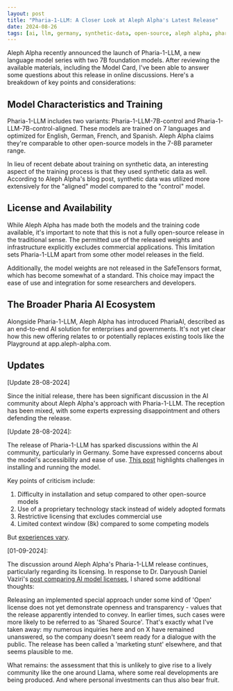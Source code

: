 ```yaml
---
layout: post
title: "Pharia-1-LLM: A Closer Look at Aleph Alpha's Latest Release"
date: 2024-08-26
tags: [ai, llm, germany, synthetic-data, open-source, aleph alpha, pharia]
---
```


Aleph Alpha recently announced the launch of Pharia-1-LLM, a new language model series with two 7B foundation models. After reviewing the available materials, including the Model Card, I've been able to answer some questions about this release in online discussions. Here's a breakdown of key points and considerations:

## Model Characteristics and Training

Pharia-1-LLM includes two variants: Pharia-1-LLM-7B-control and Pharia-1-LLM-7B-control-aligned. These models are trained on 7 languages and optimized for English, German, French, and Spanish. Aleph Alpha claims they're comparable to other open-source models in the 7-8B parameter range.

In lieu of recent debate about training on synthetic data, an interesting aspect of the training process is that they used synthetic data as well. According to Aleph Alpha's blog post, synthetic data was utilized more extensively for the "aligned" model compared to the "control" model.

## License and Availability

While Aleph Alpha has made both the models and the training code available, it's important to note that this is not a fully open-source release in the traditional sense. The permitted use of the released weights and infrastructure explicitly excludes commercial applications. This limitation sets Pharia-1-LLM apart from some other model releases in the field.

Additionally, the model weights are not released in the SafeTensors format, which has become somewhat of a standard. This choice may impact the ease of use and integration for some researchers and developers.

## The Broader Pharia AI Ecosystem

Alongside Pharia-1-LLM, Aleph Alpha has introduced PhariaAI, described as an end-to-end AI solution for enterprises and governments. It's not yet clear how this new offering relates to or potentially replaces existing tools like the Playground at app.aleph-alpha.com.

## Updates

[Update 28-08-2024]

Since the initial release, there has been significant discussion in the AI community about Aleph Alpha's approach with Pharia-1-LLM. The reception has been mixed, with some experts expressing disappointment and others defending the release.

[Update 28-08-2024]:

The release of Pharia-1-LLM has sparked discussions within the AI community, particularly in Germany. Some have expressed concerns about the model's accessibility and ease of use. [This post](https://www.linkedin.com/posts/tristan-post_die-deutsche-ki-hoffnung-aleph-alpha-hat-activity-7234551741248135170-TmK4?utm_source=share&utm_medium=member_desktop) highlights challenges in installing and running the model.

Key points of criticism include:

1. Difficulty in installation and setup compared to other open-source models
2. Use of a proprietary technology stack instead of widely adopted formats
3. Restrictive licensing that excludes commercial use
4. Limited context window (8k) compared to some competing models

But [experiences vary](https://www.linkedin.com/feed/update/urn:li:activity:7234551741248135170?commentUrn=urn%3Ali%3Acomment%3A%28activity%3A7234551741248135170%2C7234945027397881857%29&dashCommentUrn=urn%3Ali%3Afsd_comment%3A%287234945027397881857%2Curn%3Ali%3Aactivity%3A7234551741248135170%29).

[01-09-2024]:

The discussion around Aleph Alpha's Pharia-1-LLM release continues, particularly regarding its licensing. In response to Dr. Daryoush Daniel Vaziri's [post comparing AI model licenses](https://www.linkedin.com/posts/dr-daryoush-daniel-vaziri-262a943b_germanai-kimadeingermany-allefaesreineneinerfaesrkeinen-activity-7235904220116254720-btkT?utm_source=share&utm_medium=member_desktop), I shared some additional thoughts:

Releasing an implemented special approach under some kind of 'Open' license does not yet demonstrate openness and transparency - values that the release apparently intended to convey. In earlier times, such cases were more likely to be referred to as 'Shared Source'. That's exactly what I've taken away: my numerous inquiries here and on X have remained unanswered, so the company doesn't seem ready for a dialogue with the public. The release has been called a 'marketing stunt' elsewhere, and that seems plausible to me.

What remains: the assessment that this is unlikely to give rise to a lively community like the one around Llama, where some real developments are being produced. And where personal investments can thus also bear fruit.